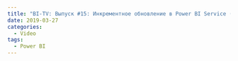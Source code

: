```yaml
---
title: "BI-TV: Выпуск #15: Инкрементное обновление в Power BI Service (Pro) для облачных источников данных"
date: 2019-03-27
categories:
  - Video
tags:
  - Power BI
---
```

